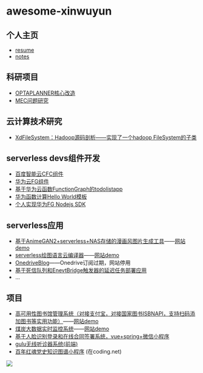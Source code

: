 # awesome-xinwuyun

## 个人主页

+ [resume](https://about.xinwuyun.cloud)
+ [notes](https://xinwuyun.github.io)

## 科研项目

+ [OPTAPLANNER核心改造](https://github.com/xinwuyun/optaplanner-alter)
+ [MEC问题研究](https://github.com/xinwuyun/optaplanner-alter)

## 云计算技术研究

+ [XdFileSystem：Hadoop源码剖析——实现了一个hadoop FileSystem的子类](https://github.com/xinwuyun/XidianFileSystem)

## serverless devs组件开发

+ [百度智能云CFC组件](https://github.com/xinwuyun/cfc)
+ [华为云FG组件](https://github.com/xinwuyun/fg)
+ [基于华为云函数FunctionGraph的todolistapp](https://github.com/xinwuyun/FG-todolist-app)
+ [华为函数计算Hello World模板](https://github.com/xinwuyun/start-fg)
+ [个人实现华为FG Nodejs SDK](https://github.com/xinwuyun/function-graph-client)

## serverless应用

+ [基于AnimeGAN2+serverless+NAS存储的漫画风图片生成工具](https://github.com/xinwuyun/serverless-ai-demo)——[网站demo](http://face.xinwuyun.cloud)
+ [serverless绘图语言云编译器](https://github.com/xinwuyun/draw-frontend)——[网站demo](https://drawer.xinwuyun.cloud)
+ [OnedriveBlog](https://github.com/xinwuyun/ODBlog)——Onedrive订阅过期，网站停用
+ [基于死信队列和EnevtBridge触发器的延迟任务部署应用](https://github.com/xinwuyun/serverless-delay-task)
+ ...

## 项目

+ [高可用性图书馆管理系统（对接支付宝，对接国家图书ISBNAPI，支持扫码添加图书等实用功能）](https://github.com/SPM-A3/SPM-frontend)——[网站demo](http://spm.xinwuyun.cloud)
+ [煤炭大数据实时监控系统](https://github.com/BigDataWork)——[网站demo](https://bigdatawork.github.io/hailiang-page/)
+ [基于人脸识别登录和在线合同签署系统，vue+spring+微信小程序](https://github.com/xinwuyun/facedec-SHOGOKI)
+ [gulu无线听诊器系统(前端)](https://github.com/gulu)
+ [百年红魂党史知识图谱小程序](https://shlande-repo.coding.net/p/zhishitupu/d/red/git) (在coding.net)


<a title="Hits" target="_blank" href="https://github.com/88250/hits"><img src="https://hits.b3log.org/88250/hits.svg"></a>

